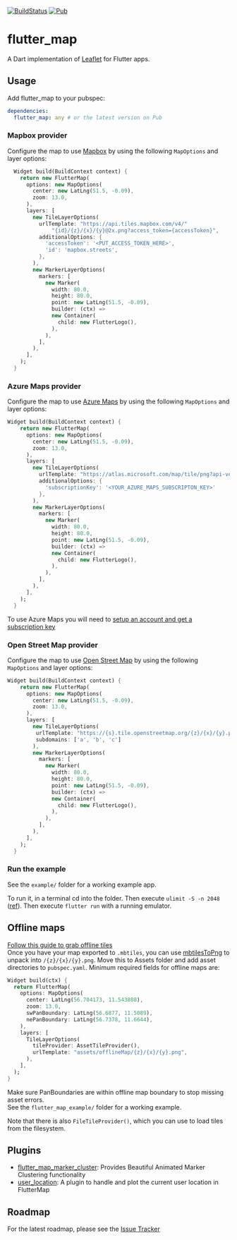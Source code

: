 [![BuildStatus](https://api.travis-ci.org/johnpryan/flutter_map.svg?branch=master)](https://travis-ci.org/johnpryan/flutter_map)
[![Pub](https://img.shields.io/pub/v/flutter_map.svg)](https://pub.dev/packages/flutter_map)

# flutter_map

A Dart implementation of [Leaflet] for Flutter apps.

## Usage

Add flutter_map to your pubspec:

```yaml
dependencies:
  flutter_map: any # or the latest version on Pub
```
### Mapbox provider
Configure the map to use [Mapbox](https://mapbox.com) by using the following `MapOptions` and layer options:

```dart
  Widget build(BuildContext context) {
    return new FlutterMap(
      options: new MapOptions(
        center: new LatLng(51.5, -0.09),
        zoom: 13.0,
      ),
      layers: [
        new TileLayerOptions(
          urlTemplate: "https://api.tiles.mapbox.com/v4/"
              "{id}/{z}/{x}/{y}@2x.png?access_token={accessToken}",
          additionalOptions: {
            'accessToken': '<PUT_ACCESS_TOKEN_HERE>',
            'id': 'mapbox.streets',
          },
        ),
        new MarkerLayerOptions(
          markers: [
            new Marker(
              width: 80.0,
              height: 80.0,
              point: new LatLng(51.5, -0.09),
              builder: (ctx) =>
              new Container(
                child: new FlutterLogo(),
              ),
            ),
          ],
        ),
      ],
    );
  }
```

### Azure Maps provider
Configure the map to use [Azure Maps](https://azure.com/maps) by using the following `MapOptions` and layer options:

```dart
Widget build(BuildContext context) {
    return new FlutterMap(
      options: new MapOptions(
        center: new LatLng(51.5, -0.09),
        zoom: 13.0,
      ),
      layers: [
        new TileLayerOptions(
          urlTemplate: "https://atlas.microsoft.com/map/tile/png?api-version=1&layer=basic&style=main&tileSize=256&view=Auto&zoom={z}&x={x}&y={y}&subscription-key={subscriptionKey}",
          additionalOptions: {
            'subscriptionKey': '<YOUR_AZURE_MAPS_SUBSCRIPTON_KEY>'
          },
        ),
        new MarkerLayerOptions(
          markers: [
            new Marker(
              width: 80.0,
              height: 80.0,
              point: new LatLng(51.5, -0.09),
              builder: (ctx) =>
              new Container(
                child: new FlutterLogo(),
              ),
            ),
          ],
        ),
      ],
    );
  }
```

To use Azure Maps you will need to [setup an account and get a subscription key](https://docs.microsoft.com/en-us/azure/azure-maps/quick-demo-map-app)

### Open Street Map provider

Configure the map to use [Open Street Map](https://openstreetmap.org) by using the following `MapOptions` and layer options:

```dart
Widget build(BuildContext context) {
    return new FlutterMap(
      options: new MapOptions(
        center: new LatLng(51.5, -0.09),
        zoom: 13.0,
      ),
      layers: [
        new TileLayerOptions(
         urlTemplate: "https://{s}.tile.openstreetmap.org/{z}/{x}/{y}.png",
         subdomains: ['a', 'b', 'c']
        ),
        new MarkerLayerOptions(
          markers: [
            new Marker(
              width: 80.0,
              height: 80.0,
              point: new LatLng(51.5, -0.09),
              builder: (ctx) =>
              new Container(
                child: new FlutterLogo(),
              ),
            ),
          ],
        ),
      ],
    );
  }
```

### Run the example

See the `example/` folder for a working example app.

To run it, in a terminal cd into the folder.
Then execute `ulimit -S -n 2048` ([ref](https://github.com/trentpiercy/trace/issues/1#issuecomment-404494469)).
Then execute `flutter run` with a running emulator.

## Offline maps
[Follow this guide to grab offline tiles](https://tilemill-project.github.io/tilemill/docs/guides/osm-bright-mac-quickstart/)<br>
Once you have your map exported to `.mbtiles`, you can use [mbtilesToPng](https://github.com/alfanhui/mbtilesToPngs) to unpack into `/{z}/{x}/{y}.png`.
Move this to Assets folder and add asset directories to `pubspec.yaml`. Minimum required fields for offline maps are:

```dart
Widget build(ctx) {
  return FlutterMap(
    options: MapOptions(
      center: LatLng(56.704173, 11.543808),
      zoom: 13.0,
      swPanBoundary: LatLng(56.6877, 11.5089),
      nePanBoundary: LatLng(56.7378, 11.6644),
    ),
    layers: [
      TileLayerOptions(
        tileProvider: AssetTileProvider(),
        urlTemplate: "assets/offlineMap/{z}/{x}/{y}.png",
      ),
    ],
  );
}
```

Make sure PanBoundaries are within offline map boundary to stop missing asset errors.<br>
See the `flutter_map_example/` folder for a working example.<br>

Note that there is also `FileTileProvider()`, which you can use to load tiles from the filesystem.

## Plugins

- [flutter_map_marker_cluster](https://github.com/lpongetti/flutter_map_marker_cluster): Provides Beautiful Animated Marker Clustering functionality
- [user_location](https://github.com/igaurab/user_location_plugin): A plugin to handle and plot the current user location in FlutterMap


## Roadmap

For the latest roadmap, please see the [Issue Tracker]

[Leaflet]: http://leafletjs.com/
[Mapbox]: https://www.mapbox.com/
[Issue Tracker]: https://github.com/johnpryan/flutter_map/issues
